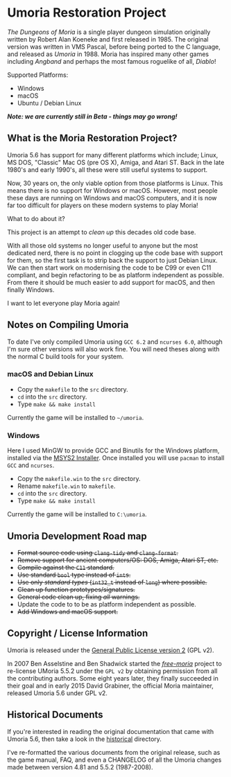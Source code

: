 # Umoria Restoration Project

_The Dungeons of Moria_ is a single player dungeon simulation originally written
by Robert Alan Koeneke and first released in 1985. The original version was
written in VMS Pascal, before being ported to the C language, and released as
_Umoria_ in 1988. Moria has inspired many other games including _Angband_ and
perhaps the most famous roguelike of all, _Diablo_!

Supported Platforms:

  - Windows
  - macOS
  - Ubuntu / Debian Linux

_**Note: we are currently still in Beta - things may go wrong!**_


## What is the Moria Restoration Project?

Umoria 5.6 has support for many different platforms which include; Linux,
MS DOS, "Classic" Mac OS (pre OS X), Amiga, and Atari ST. Back in the late
1980's and early 1990's, all these were still useful systems to support.

Now, 30 years on, the only viable option from those platforms is Linux.
This means there is no support for Windows or macOS. However, most people
these days are running on Windows and macOS computers, and it is now far too
difficult for players on these modern systems to play Moria!

What to do about it?

This project is an attempt to _clean up_ this decades old code base.

With all those old systems no longer useful to anyone but the most dedicated
nerd, there is no point in clogging up the code base with support for them,
so the first task is to strip back the support to just Debian Linux. We can
then start work on modernising the code to be C99 or even C11 compliant, and
begin refactoring to be as platform independent as possible. From there it
should be much easier to add support for macOS, and then finally Windows.

I want to let everyone play Moria again!


## Notes on Compiling Umoria

To date I've only compiled Umoria using `GCC 6.2` and `ncurses 6.0`, although I'm sure other versions will also work fine. You will need theses along with the normal C build tools for your system.

### macOS and Debian Linux

- Copy the `makefile` to the `src` directory.
- `cd` into the `src` directory.
- Type `make && make install`

Currently the game will be installed to `~/umoria`.


### Windows

Here I used MinGW to provide GCC and Binutils for the Windows platform, installed via the [MSYS2 Installer](http://msys2.github.io/). Once installed you will use `pacman` to install `GCC` and `ncurses`.

- Copy the `makefile.win` to the `src` directory.
- Rename `makefile.win` to `makefile`.
- `cd` into the `src` directory.
- Type `make && make install`

Currently the game will be installed to `C:\umoria`.


## Umoria Development Road map

  * ~~Format source code using `clang-tidy` and `clang-format`.~~
  * ~~Remove support for ancient computers/OS: DOS, Amiga, Atari ST, etc.~~
  * ~~Compile against the `C11` standard.~~
  * ~~Use standard `bool` type instead of `int`s.~~
  * ~~Use only _standard types_ (`int32_t` instead of `long`) where possible.~~
  * ~~Clean up function prototypes/signatures.~~
  * ~~General code clean up, fixing _all_ warnings.~~
  * Update the code to to be as platform independent as possible.
  * ~~Add Windows and macOS support.~~


## Copyright / License Information

Umoria is released under the [General Public License version 2](LICENCE) (GPL v2).

In 2007 Ben Asselstine and Ben Shadwick started the
[_free-moria_](http://free-moria.sourceforge.net/) project to re-license
UMoria 5.5.2 under the `GPL v2` by obtaining permission from all the
contributing authors. Some eight years later, they finally succeeded in their
goal and in early 2015 David Grabiner, the official Moria maintainer, released
Umoria 5.6 under GPL v2.


## Historical Documents

If you're interested in reading the original documentation that came with
Umoria 5.6, then take a look in the [historical](historical/) directory.

I've re-formatted the various documents from the original release, such as
the game manual, FAQ, and even a CHANGELOG of all the Umoria changes made
between version 4.81 and 5.5.2 (1987-2008).

